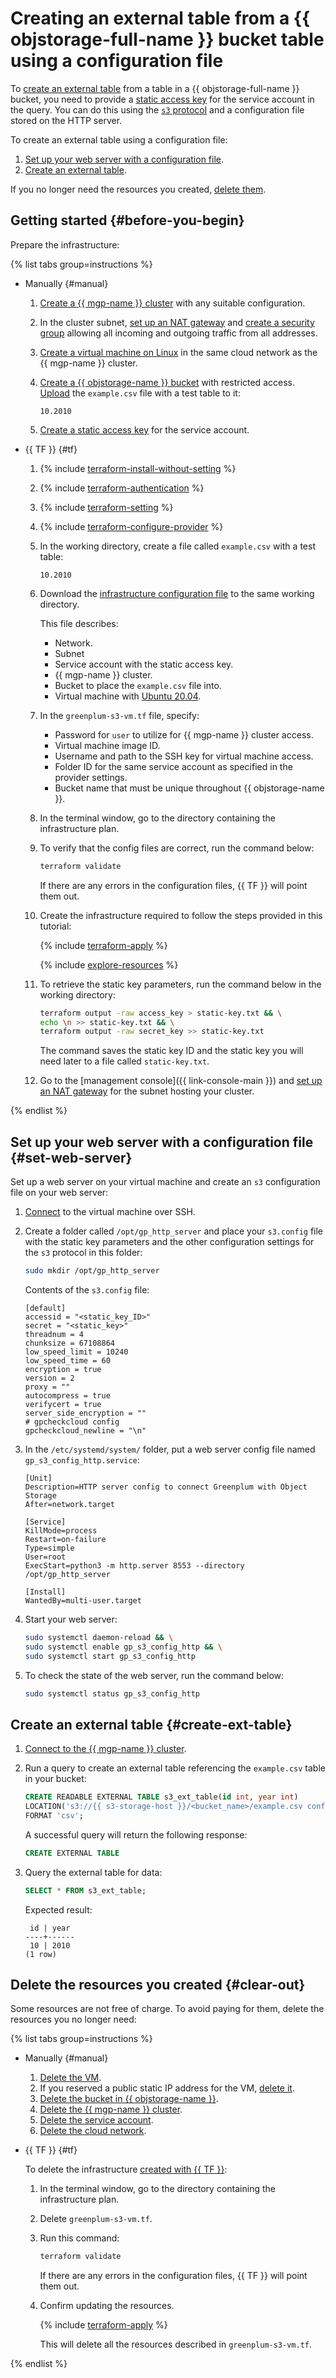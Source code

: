 # Creating an external table from a {{ objstorage-full-name }} bucket table using a configuration file

To [create an external table](../../../managed-greenplum/operations/external-tables.md#pxf-examples) from a table in a {{ objstorage-full-name }} bucket, you need to provide a [static access key](../../../iam/concepts/authorization/access-key.md) for the service account in the query. You can do this using the [`s3` protocol](https://greenplum.docs.pivotal.io/6-20/admin_guide/external/g-s3-protocol.html) and a configuration file stored on the HTTP server.

To create an external table using a configuration file:

1. [Set up your web server with a configuration file](#set-web-server).
1. [Create an external table](#create-ext-table).

If you no longer need the resources you created, [delete them](#clear-out).

## Getting started {#before-you-begin}

Prepare the infrastructure:

{% list tabs group=instructions %}

- Manually {#manual}

   1. [Create a {{ mgp-name }} cluster](../../../managed-greenplum/operations/cluster-create.md) with any suitable configuration.

   
   1. In the cluster subnet, [set up an NAT gateway](../../../vpc/operations/create-nat-gateway.md) and [create a security group](../../../vpc/operations/security-group-create.md) allowing all incoming and outgoing traffic from all addresses.


   
   1. [Create a virtual machine on Linux](../../../compute/operations/vm-create/create-linux-vm.md) in the same cloud network as the {{ mgp-name }} cluster.


   1. [Create a {{ objstorage-name }} bucket](../../../storage/operations/buckets/create.md) with restricted access. [Upload](../../../storage/operations/objects/upload.md) the `example.csv` file with a test table to it:

      ```csv
      10.2010
      ```

   
   1. [Create a static access key](../../../iam/operations/sa/create-access-key.md) for the service account.


- {{ TF }} {#tf}

   1. {% include [terraform-install-without-setting](../../../_includes/mdb/terraform/install-without-setting.md) %}
   1. {% include [terraform-authentication](../../../_includes/mdb/terraform/authentication.md) %}
   1. {% include [terraform-setting](../../../_includes/mdb/terraform/setting.md) %}
   1. {% include [terraform-configure-provider](../../../_includes/mdb/terraform/configure-provider.md) %}

   1. In the working directory, create a file called `example.csv` with a test table:

      ```csv
      10.2010
      ```

   1. Download the [infrastructure configuration file](https://github.com/yandex-cloud/examples/tree/master/tutorials/terraform/greenplum-s3-vm.tf) to the same working directory.

      This file describes:

      * Network.
      * Subnet
      * Service account with the static access key.
      * {{ mgp-name }} cluster.
      * Bucket to place the `example.csv` file into.
      * Virtual machine with [Ubuntu 20.04](/marketplace/products/yc/ubuntu-20-04-lts).

   1. In the `greenplum-s3-vm.tf` file, specify:

      * Password for `user` to utilize for {{ mgp-name }} cluster access.
      * Virtual machine image ID.
      * Username and path to the SSH key for virtual machine access.
      * Folder ID for the same service account as specified in the provider settings.
      * Bucket name that must be unique throughout {{ objstorage-name }}.

   1. In the terminal window, go to the directory containing the infrastructure plan.

   1. To verify that the config files are correct, run the command below:

      ```bash
      terraform validate
      ```

      If there are any errors in the configuration files, {{ TF }} will point them out.

   1. Create the infrastructure required to follow the steps provided in this tutorial:

      {% include [terraform-apply](../../../_includes/mdb/terraform/apply.md) %}

      {% include [explore-resources](../../../_includes/mdb/terraform/explore-resources.md) %}

   1. To retrieve the static key parameters, run the command below in the working directory:

      ```bash
      terraform output -raw access_key > static-key.txt && \
      echo \n >> static-key.txt && \
      terraform output -raw secret_key >> static-key.txt
      ```

      The command saves the static key ID and the static key you will need later to a file called `static-key.txt`.

   
   1. Go to the [management console]({{ link-console-main }}) and [set up an NAT gateway](../../../vpc/operations/create-nat-gateway.md) for the subnet hosting your cluster.


{% endlist %}

## Set up your web server with a configuration file {#set-web-server}

Set up a web server on your virtual machine and create an `s3` configuration file on your web server:


1. [Connect](../../../compute/operations/vm-connect/ssh.md) to the virtual machine over SSH.


1. Create a folder called `/opt/gp_http_server` and place your `s3.config` file with the static key parameters and the other configuration settings for the `s3` protocol in this folder:

   ```bash
   sudo mkdir /opt/gp_http_server
   ```

   Contents of the `s3.config` file:

   ```config
   [default]
   accessid = "<static_key_ID>"
   secret = "<static_key>"
   threadnum = 4
   chunksize = 67108864
   low_speed_limit = 10240
   low_speed_time = 60
   encryption = true
   version = 2
   proxy = ""
   autocompress = true
   verifycert = true
   server_side_encryption = ""
   # gpcheckcloud config
   gpcheckcloud_newline = "\n"
   ```

1. In the `/etc/systemd/system/` folder, put a web server config file named `gp_s3_config_http.service`:

   ```config
   [Unit]
   Description=HTTP server config to connect Greenplum with Object Storage
   After=network.target

   [Service]
   KillMode=process
   Restart=on-failure
   Type=simple
   User=root
   ExecStart=python3 -m http.server 8553 --directory /opt/gp_http_server

   [Install]
   WantedBy=multi-user.target
   ```

1. Start your web server:

   ```bash
   sudo systemctl daemon-reload && \
   sudo systemctl enable gp_s3_config_http && \
   sudo systemctl start gp_s3_config_http
   ```

1. To check the state of the web server, run the command below:

   ```bash
   sudo systemctl status gp_s3_config_http
   ```

## Create an external table {#create-ext-table}

1. [Connect to the {{ mgp-name }} cluster](../../../managed-greenplum/operations/connect.md).
1. Run a query to create an external table referencing the `example.csv` table in your bucket:

   ```sql
   CREATE READABLE EXTERNAL TABLE s3_ext_table(id int, year int)
   LOCATION('s3://{{ s3-storage-host }}/<bucket_name>/example.csv config_server=http://<VM_private_IP>:8553/s3.config region={{ region-id }}-a')
   FORMAT 'csv';
   ```

   A successful query will return the following response:

   ```sql
   CREATE EXTERNAL TABLE
   ```

1. Query the external table for data:

   ```sql
   SELECT * FROM s3_ext_table;
   ```

   Expected result:

   ```text
    id | year
   ----+------
    10 | 2010
   (1 row)
   ```

## Delete the resources you created {#clear-out}

Some resources are not free of charge. To avoid paying for them, delete the resources you no longer need:

{% list tabs group=instructions %}

- Manually {#manual}

   
   1. [Delete the VM](../../../compute/operations/vm-control/vm-delete.md).
   1. If you reserved a public static IP address for the VM, [delete it](../../../vpc/operations/address-delete.md).
   1. [Delete the bucket in {{ objstorage-name }}](../../../storage/operations/buckets/delete.md).
   1. [Delete the {{ mgp-name }} cluster](../../../managed-greenplum/operations/cluster-delete.md).
   1. [Delete the service account](../../../iam/operations/sa/delete.md).
   1. [Delete the cloud network](../../../vpc/operations/network-delete.md).


- {{ TF }} {#tf}

   To delete the infrastructure [created with {{ TF }}](#deploy-infrastructure):

   1. In the terminal window, go to the directory containing the infrastructure plan.
   1. Delete `greenplum-s3-vm.tf`.
   1. Run this command:

      ```bash
      terraform validate
      ```

      If there are any errors in the configuration files, {{ TF }} will point them out.

   1. Confirm updating the resources.

      {% include [terraform-apply](../../../_includes/mdb/terraform/apply.md) %}

      This will delete all the resources described in `greenplum-s3-vm.tf`.

{% endlist %}
